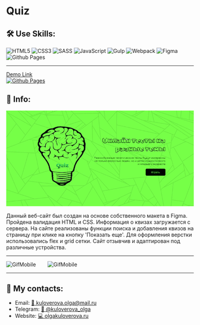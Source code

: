 <h1>Quiz</h1> 


<h2>🛠️ Use Skills:</h2>  

 ![HTML5](https://img.shields.io/badge/html5-%23E34F26.svg?style=for-the-badge&logo=html5&logoColor=white)
 ![CSS3](https://img.shields.io/badge/css3-%231572B6.svg?style=for-the-badge&logo=css3&logoColor=white)
 ![SASS](https://img.shields.io/badge/SASS-hotpink.svg?style=for-the-badge&logo=SASS&logoColor=white)
![JavaScript](https://img.shields.io/badge/javascript-%23323330.svg?style=for-the-badge&logo=javascript&logoColor=%23F7DF1E)
![Gulp](https://img.shields.io/badge/GULP-%23CF4647.svg?style=for-the-badge&logo=gulp&logoColor=white)
![Webpack](https://img.shields.io/badge/webpack-%238DD6F9.svg?style=for-the-badge&logo=webpack&logoColor=black)
![Figma](https://img.shields.io/badge/figma-%23F24E1E.svg?style=for-the-badge&logo=figma&logoColor=white)
![Github Pages](https://img.shields.io/badge/github%20pages-121013?style=for-the-badge&logo=github&logoColor=white)

---

[Demo Link <br>![Github Pages](https://img.shields.io/badge/github%20pages-121013?style=for-the-badge&logo=github&logoColor=white)](https://kuloverovaolga.github.io/Quiz/)

<h2>💁 Info:</h2> 

![Gifweb](readme/quiz_d.gif)
           
Данный веб-сайт был создан на основе собственного макета в Figma. Пройдена валидация HTML и CSS. Информация о квизах загружается с сервера. На сайте реализованы функции поиска и добавления квизов на страницу при клике на кнопку 'Показать еще'. Для оформления верстки
использовались flex и grid сетки. Сайт отзывчив и адаптирован под различные устройства.
                                                                             

---


![GifMobile](readme/quiz_a4.gif) &nbsp;&nbsp;&nbsp;&nbsp;&nbsp;&nbsp;&nbsp;![GifMobile](readme/quiz_p.gif)


---

<h2>📱 My contacts:</h2> 
<ul>
 <li>Email: <a href="mailto:kuloverova.olga@mail.ru">📧 kuloverova.olga@mail.ru</a></li>
 <li>Telegram:  <a href="https://t.me/kuloverova_olga">💬 @kuloverova_olga</a></li>
 <li>Website:  <a href="http://olgakuloverova.ru/">💻 olgakuloverova.ru</a></li>

</ul>